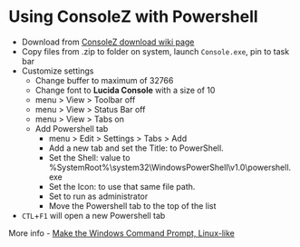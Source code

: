 # Using ConsoleZ with Powershell

- Download from [ConsoleZ download wiki page](https://github.com/cbucher/console/wiki/Downloads)
- Copy files from .zip to folder on system, launch `Console.exe`, pin to task bar
- Customize settings
  - Change buffer to maximum of 32766
  - Change font to **Lucida Console** with a size of 10
  - menu > View > Toolbar off
  - menu > View > Status Bar off
  - menu > View > Tabs on
  - Add Powershell tab
    - menu > Edit > Settings > Tabs > Add
    - Add a new tab and set the Title: to PowerShell.
    - Set the Shell: value to %SystemRoot%\system32\WindowsPowerShell\v1.0\powershell.exe
    - Set the Icon: to use that same file path.
    - Set to run as administrator
    - Move the Powershell tab to the top of the list
- `CTL`+`F1` will open a new Powershell tab
  
More info - [Make the Windows Command Prompt, Linux-like](https://devtidbits.com/2014/05/21/create-a-better-windows-command-line-prompt/)
